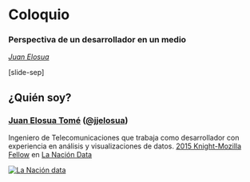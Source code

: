 # Coloquio
### Perspectiva de un desarrollador en un medio

_[Juan Elosua][blog]_ 

[blog]: http://www.juanelosua.com

[slide-sep]

## ¿Quién soy?

### [Juan Elosua Tomé][blog] ([@jjelosua][twitter])

Ingeniero de Telecomunicaciones que trabaja como desarrollador con experiencia en análisis y visualizaciones de datos. [2015 Knight-Mozilla Fellow][fellow] en [La Nación Data][lndata]

<a target="_blank" href="http://www.lanacion.com.ar/data">
    <img alt="La Nación data" class="img_60" data-src="images/team.jpg"></img>
</a>

[blog]: http://www.juanelosua.com
[twitter]: https://twitter.com/jjelosua
[fellow]: http://opennews.org/what/fellowships/2015meet
[lndata]: http://www.lanacion.com.ar/data